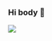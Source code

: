 ### Hi body 👋

<img align="left" src="https://github-readme-stats.vercel.app/api?username=workertao&include_all_commits=true&count_private-true&custom_title=workertao'%20GitHub%20Stats&line_height=30&show_icons=true&hide_border=true&bg_color=192133&title_color=efb752&icon_color=efb752&text_color=70bed9">
